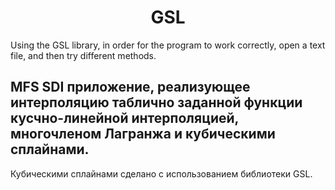 <h1 align="center">GSL</h1>

Using the GSL library, in order for the program to work correctly, open a text file, and then try different methods.

## MFS SDI приложение, реализующее интерполяцию таблично заданной функции кусчно-линейной интерполяцией, многочленом Лагранжа и кубическими сплайнами.
Кубическими сплайнами сделано с использованием библиотеки GSL.
